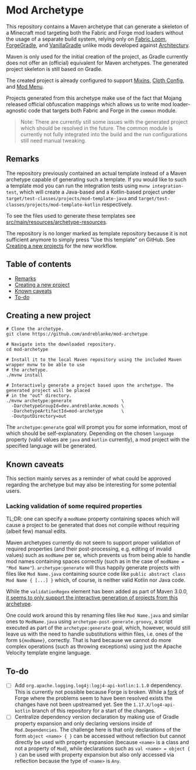 # Mod Archetype

This repository contains a Maven archetype that can generate a skeleton of a Minecraft mod targeting both the
Fabric and Forge mod loaders without the usage of a separate build system, relying only on
[Fabric Loom](https://github.com/FabricMC/fabric-loom), [ForgeGradle](https://github.com/MinecraftForge/ForgeGradle), 
and [VanillaGradle](https://github.com/SpongePowered/VanillaGradle) unlike mods developed against
[Architectury](https://github.com/architectury).

Maven is only used for the initial creation of the project, as Gradle currently does not offer an (official)
equivalent for Maven archetypes. The generated project skeleton is still based on Gradle.

The created project is already configured to support [Mixins](https://github.com/SpongePowered/Mixin),
[Cloth Config](https://github.com/shedaniel/cloth-config), and [Mod Menu](https://github.com/TerraformersMC/ModMenu).

Projects generated from this archetype make use of the fact that Mojang released official obfuscation mappings which
allows us to write mod loader-agnostic code that targets both Fabric and Forge in the `common` module.

> Note: There are currently still some issues with the generated project which should be resolved in the future.
>       The common module is currently not fully integrated into the build and the run configurations still need
>       manual tweaking.

## Remarks

The repository previously contained an actual template instead of a Maven archetype capable of generating such a
template. If you would like to such a template mod you can run the integration tests using `mvnw integration-test`,
which will create a Java-based and  a Kotlin-based project under `target/test-classes/projects/mod-template-java` and
`target/test-classes/projects/mod-template-kotlin` respectively.

To see the files used to generate these templates see
[src/main/resources/archetype-resources](src/main/resources/archetype-resources).

The repository is no longer marked as template repository because it is not sufficient anymore to simply press
"Use this template" on GitHub. See [Creating a new projects](#creating-a-new-projects) for the new workflow.

## Table of contents

- [Remarks](#remarks)
- [Creating a new project](#creating-a-new-project)
- [Known caveats](#known-caveats)
- [To-do](#to-do)

## Creating a new project

```shell
# Clone the archetype.
git clone https://github.com/andreblanke/mod-archetype

# Navigate into the downloaded repository.
cd mod-archetype

# Install it to the local Maven repository using the included Maven wrapper mvnw to be able to use
# the archetype.
./mvnw install

# Interactively generate a project based upon the archetype. The generated project will be placed
# in the "out" directory.
./mvnw archetype:generate                   \
  -DarchetypeGroupId=dev.andreblanke.mcmods \
  -DarchetypeArtifactId=mod-archetype       \
  -DoutputDirectory=out
```

The `archetype:generate` goal will prompt you for some information, most of which should be self-explanatory. Depending
on the chosen `language` property (valid values are `java` and `kotlin` currently), a mod project with the specified
language will be generated.

## Known caveats

This section mainly serves as a reminder of what could be approved regarding the archetype but may also be interesting
for some potential users.

### Lacking validation of some required properties

TL;DR: one can specify a `modName` property containing spaces which will cause a project to be generated that does not
       compile without requiring (albeit few) manual edits.

Maven archetypes currently do not seem to support proper validation of required properties (and their post-processing,
e.g. editing of invalid values) such as `modName` per se, which prevents us from being able to handle mod names
containing spaces correctly (such as in the case of `modName = "Mod Name"`). `archetype:generate` will thus happily
generate projects with files  like `Mod Name.java` containing source code like
`public abstract class Mod Name { [...] }` which, of course, is neither valid Kotlin nor Java code.

While the `validationRegex` element has been added as part of Maven 3.0.0, [it seems to only support the interactive
generation of projects from this archetype](https://issues.apache.org/jira/browse/ARCHETYPE-532).

One could work around this by renaming files like `Mod Name.java` and similar ones to `ModName.java` using
`archetype-post-generate.groovy`, a script executed as part of the `archetype:generate` goal, which, however, would
still leave us with the need to handle substitutions within files, i.e. ones of the form `${modName}`, correctly.
That is hard because we cannot do more complex operations (such as throwing exceptions) using just the Apache Velocity
template engine language.

## To-do

- [ ] Add `org.apache.logging.log4j:logj4-api-kotlin:1.1.0` dependency. This is currently not possible because Forge
      is broken. While a [fork](https://github.com/OrionDevelopment/MinecraftForge/tree/fix/1.17.x%2Flibrary-loading)
      of Forge where the problems seem to have been resolved exists the changes have not been upstreamed yet.
      See the `1.17.X/log4-api-kotlin` branch of this repository for a start of the changes.
- [ ] Centralize dependency version declaration by making use of Gradle property expansion and only declaring versions
      inside of `Mod.Dependencies`. The challenge here is that only declarations of the form `object <name> { }` can be
      accessed without reflection but cannot directly be used with property expansion (because `<name>` is a class and
      not a property of `Mod`), while declarations such as `val <name> = object { }` can be used with property
      expansion but also only accessed via reflection because the type of `<name>` is `Any`.
